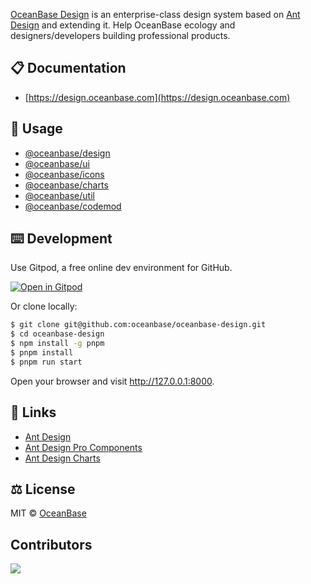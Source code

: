 [OceanBase Design](https://design.oceanbase.com) is an enterprise-class design system based on [Ant Design](https://ant.design) and extending it. Help OceanBase ecology and designers/developers building professional products.

## 📋 Documentation

- [https://design.oceanbase.com](https://design.oceanbase.com)

## 🔨 Usage

- [@oceanbase/design](https://design.oceanbase.com/docs/design-introduce)
- [@oceanbase/ui](https://design.oceanbase.com/docs/ui-introduce)
- [@oceanbase/icons](https://design.oceanbase.com/components/icon)
- [@oceanbase/charts](https://design.oceanbase.com/docs/charts-introduce)
- [@oceanbase/util](https://github.com/oceanbase/oceanbase-design/tree/master/packages/util)
- [@oceanbase/codemod](https://github.com/oceanbase/oceanbase-design/tree/master/packages/codemod)

## ⌨️ Development

Use Gitpod, a free online dev environment for GitHub.

[![Open in Gitpod](https://gitpod.io/button/open-in-gitpod.svg)](https://gitpod.io/#https://github.com/oceanbase/oceanbase-design)

Or clone locally:

```bash
$ git clone git@github.com:oceanbase/oceanbase-design.git
$ cd oceanbase-design
$ npm install -g pnpm
$ pnpm install
$ pnpm run start
```

Open your browser and visit http://127.0.0.1:8000.

## 🔗 Links

- [Ant Design](https://ant.design)
- [Ant Design Pro Components](https://procomponents.ant.design)
- [Ant Design Charts](https://charts.ant.design)

## ⚖️ License

MIT © [OceanBase](https://github.com/oceanbase)

## Contributors

<a href="https://github.com/oceanbase/oceanbase-design/graphs/contributors">
  <img src="https://contrib.rocks/image?repo=oceanbase/oceanbase-design" />
</a>
